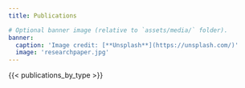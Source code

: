```yaml
---
title: Publications

# Optional banner image (relative to `assets/media/` folder).
banner:
  caption: 'Image credit: [**Unsplash**](https://unsplash.com/)'
  image: 'researchpaper.jpg'
---
```


<style>
.form-row {
  display: none !important;
}

#container-publications {
  display: none !important;
}

h2 {
  font-weight: bolder;
}
</style>


{{< publications_by_type >}}